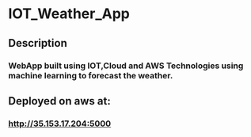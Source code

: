 # IOT_Weather_App

## Description
### WebApp built using IOT,Cloud and AWS Technologies using machine learning to forecast the weather.

## Deployed on aws at:
### http://35.153.17.204:5000